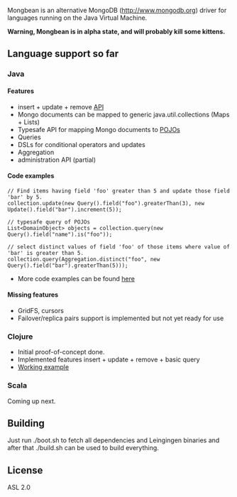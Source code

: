 Mongbean is an alternative MongoDB (http://www.mongodb.org) driver for languages running on the Java Virtual Machine.

**Warning, Mongbean is in alpha state, and will probably kill some kittens.**

## Language support so far

### Java


#### Features

* insert + update + remove [API](http://github.com/jannehietamaki/mungbean/blob/master/mungbean-java/src/main/java/mungbean/DBCollection.java)
* Mongo documents can be mapped to generic java.util.collections (Maps + Lists) 
* Typesafe API for mapping Mongo documents to [POJOs](http://github.com/jannehietamaki/mungbean/blob/master/mungbean-java/src/test/java/mungbean/pojo/PojoWithIdIntegrationTest.java)
* Queries
* DSLs for conditional operators and updates
* Aggregation
* administration API (partial)


#### Code examples

    // Find items having field 'foo' greater than 5 and update those field 'bar' by 5.
    collection.update(new Query().field("foo").greaterThan(3), new Update().field("bar").increment(5)); 

    // typesafe query of POJOs
    List<DomainObject> objects = collection.query(new Query().field("name").is("foo"));

    // select distinct values of field 'foo' of those items where value of 'bar' is greater than 5.
    collection.query(Aggregation.distinct("foo", new Query().field("bar").greaterThan(5))); 

* More code examples can be found [here](http://github.com/jannehietamaki/mungbean/blob/master/mungbean-java/src/test/java/mungbean/MongoIntegrationTest.java)


#### Missing features

* GridFS, cursors
* Failover/replica pairs support is implemented but not yet ready for use

### Clojure

* Initial proof-of-concept done.
* Implemented features insert + update + remove + basic query
* [Working example](http://github.com/jannehietamaki/mungbean/blob/master/mungbean-clojure/test/mungbean_test.clj)

### Scala

Coming up next.

## Building

Just run ./boot.sh to fetch all dependencies and Leingingen binaries and after that ./build.sh can be used to build everything.

## License

ASL 2.0


